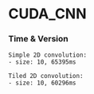 # CUDA_CNN
### Time & Version
```
Simple 2D convolution: 
- size: 10, 65395ms
```
```
Tiled 2D convolution: 
- size: 10, 60296ms
```
